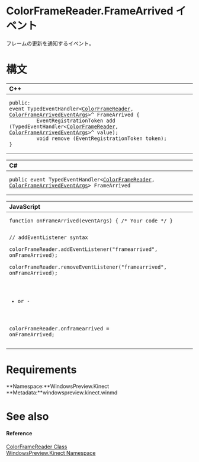 ColorFrameReader.FrameArrived イベント  
===================================  

フレームの更新を通知するイベント。
<span id="syntaxSection"></span>

構文
======  

<table>
<colgroup>
<col width="100%" />
</colgroup>
<thead>
<tr class="header">
<th align="left">C++</th>
</tr>
</thead>
<tbody>
<tr class="odd">
<td align="left"><pre><code>public:  
event TypedEventHandler&lt;<a href="../../ColorFrameReader_Class.md">ColorFrameReader</a>, <a href="../../ColorFrameArrivedEventArgs.md">ColorFrameArrivedEventArgs</a>&gt;^ FrameArrived {  
         EventRegistrationToken add (TypedEventHandler&lt;<a href="../../ColorFrameReader_Class.md">ColorFrameReader</a>, <a href="../../ColorFrameArrivedEventArgs.md">ColorFrameArrivedEventArgs</a>&gt;^ value);  
         void remove (EventRegistrationToken token);  
}</code></pre></td>
</tr>
</tbody>
</table>

<table>
<colgroup>
<col width="100%" />
</colgroup>
<thead>
<tr class="header">
<th align="left">C#</th>
</tr>
</thead>
<tbody>
<tr class="odd">
<td align="left"><pre><code>public event TypedEventHandler&lt;<a href="../../ColorFrameReader_Class.md">ColorFrameReader</a>, <a href="../../ColorFrameArrivedEventArgs.md">ColorFrameArrivedEventArgs</a>&gt; FrameArrived</code></pre></td>
</tr>
</tbody>
</table>

<table>
<colgroup>
<col width="100%" />
</colgroup>
<thead>
<tr class="header">
<th align="left">JavaScript</th>
</tr>
</thead>
<tbody>
<tr class="odd">
<td align="left"><pre><code>function onFrameArrived(eventArgs) { /* Your code */ }  

// addEventListener syntax  
colorFrameReader.addEventListener(&quot;framearrived&quot;, onFrameArrived);  
colorFrameReader.removeEventListener(&quot;framearrived&quot;, onFrameArrived);  

- or -  

colorFrameReader.onframearrived = onFrameArrived;</code></pre></td>
</tr>
</tbody>
</table>

<span id="requirements"></span>

Requirements  
============  

**Namespace:**WindowsPreview.Kinect  
**Metadata:**windowspreview.kinect.winmd  

<span id="ID4EX"></span>

See also  
========  

<span id="ID4EZ"></span>
#### Reference  

[ColorFrameReader Class](../../ColorFrameReader_Class.md)  
 [WindowsPreview.Kinect Namespace](../../../Kinect.md)  



<!--Please do not edit the data in the comment block below.-->
<!--
TOCTitle : FrameArrived Event
RLTitle : ColorFrameReader.FrameArrived Event
KeywordK : FrameArrived event
KeywordK : ColorFrameReader.FrameArrived event
KeywordF : WindowsPreview.Kinect.ColorFrameReader.FrameArrived
KeywordF : ColorFrameReader.FrameArrived
KeywordF : FrameArrived
KeywordF : WindowsPreview.Kinect.ColorFrameReader.FrameArrived
KeywordA : E:WindowsPreview.Kinect.ColorFrameReader.FrameArrived
AssetID : E:WindowsPreview.Kinect.ColorFrameReader.FrameArrived
Locale : en-us
CommunityContent : 1
APIType : Managed
APILocation : windowspreview.kinect.winmd
APIName : WindowsPreview.Kinect.ColorFrameReader.FrameArrived
TargetOS : Windows
TopicType : kbSyntax
DevLang : VB
DevLang : CSharp
DevLang : JavaScript
DevLang : C++
DocSet : K4Wv2
ProjType : K4Wv2Proj
Technology : Kinect for Windows
Product : Kinect for Windows SDK v2
productversion : 20
-->
